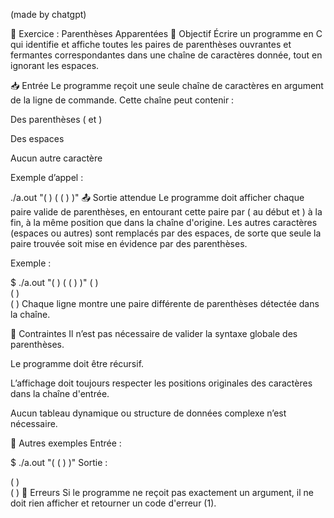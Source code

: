 (made by chatgpt)

🧠 Exercice : Parenthèses Apparentées
📝 Objectif
Écrire un programme en C qui identifie et affiche toutes les paires de parenthèses ouvrantes et fermantes correspondantes dans une chaîne de caractères donnée, tout en ignorant les espaces.

📥 Entrée
Le programme reçoit une seule chaîne de caractères en argument de la ligne de commande. Cette chaîne peut contenir :

Des parenthèses ( et )

Des espaces

Aucun autre caractère

Exemple d’appel :


./a.out "( ) ( ( ) )"
📤 Sortie attendue
Le programme doit afficher chaque paire valide de parenthèses, en entourant cette paire par ( au début et ) à la fin, à la même position que dans la chaîne d'origine. Les autres caractères (espaces ou autres) sont remplacés par des espaces, de sorte que seule la paire trouvée soit mise en évidence par des parenthèses.

Exemple :

$ ./a.out "( ) ( ( ) )"
( )         
      ( )   
    (     )
Chaque ligne montre une paire différente de parenthèses détectée dans la chaîne.

📌 Contraintes
Il n’est pas nécessaire de valider la syntaxe globale des parenthèses.

Le programme doit être récursif.

L’affichage doit toujours respecter les positions originales des caractères dans la chaîne d'entrée.

Aucun tableau dynamique ou structure de données complexe n’est nécessaire.

🧪 Autres exemples
Entrée :

$ ./a.out "( ( ) )"
Sortie :

( )     
(     )
🛑 Erreurs
Si le programme ne reçoit pas exactement un argument, il ne doit rien afficher et retourner un code d'erreur (1).